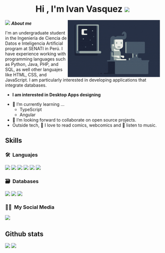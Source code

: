 <h1 align="center">Hi , I'm Ivan Vasquez <img src="https://media.giphy.com/media/hvRJCLFzcasrR4ia7z/giphy.gif" width="35"></h1>
<img alt="Night Coding" src="https://raw.githubusercontent.com/AVS1508/AVS1508/master/assets/Night-Coding.gif" align="right"/>

<img src="https://media.giphy.com/media/ObNTw8Uzwy6KQ/giphy.gif" width="30px">&nbsp;***About me***

I'm an undergraduate student in the Ingeniería de Ciencia de Datos e Inteligencia Artificial program at SENATI in Perú. I have experience working with programming languages such as Python, Java, PHP, and SQL, as well other languajes like HTML, CSS, and JavaScript. I am particularly interested in developing applications that integrate databases.
* **I am interested in Desktop Apps designing**
- 🌱 I’m currently learning ...
  - TypeScript
  - Angular
- 👯 I’m looking forward to collaborate on open source projects.
- Outside tech, 📖 I love to read comics, webcomics and 🎵 listen to music.
<!--- 📫 Reach out to me at: <a href="">EN PROCESO</a>-->
<h2> Skills </h2>
<h3> 🛠 &nbsp;Languajes </h3>

<span>
  <img src="https://img.shields.io/badge/python-3670A0?style=for-the-badge&logo=python&logoColor=ffdd54">
  <img src="https://img.shields.io/badge/java-%23ED8B00.svg?style=for-the-badge&logo=java&logoColor=white">
  <img src="https://img.shields.io/badge/php-%23777BB4.svg?style=for-the-badge&logo=php&logoColor=white">
  <img src="https://img.shields.io/badge/javascript-%23323330.svg?style=for-the-badge&logo=javascript&logoColor=%23F7DF1E">
  <img src="https://img.shields.io/badge/html5-%23E34F26.svg?style=for-the-badge&logo=html5&logoColor=white">
  <img src="https://img.shields.io/badge/css3-%231572B6.svg?style=for-the-badge&logo=css3&logoColor=white">
</span>

<h3> 🗃 &nbsp;Databases </h3>

<span>
  <img src="https://img.shields.io/badge/Microsoft%20SQL%20Server-CC2927?style=for-the-badge&logo=microsoft%20sql%20server&logoColor=white">
  <img src="https://img.shields.io/badge/mysql-4479A1.svg?style=for-the-badge&logo=mysql&logoColor=white">
  <img src="https://img.shields.io/badge/sqlite-%2307405e.svg?style=for-the-badge&logo=sqlite&logoColor=white">
</span>

<h3> 🤝🏻 &nbsp;My Social Media </h3>
<nav>
  <a href= "https://www.linkedin.com/in/ivanj-vasquezs/">
    <img src= "https://img.shields.io/badge/linkedin-%230077B5.svg?style=for-the-badge&logo=linkedin&logoColor=white">
  </a>
</nav>

<div>
<h2> Github stats </h2> 

[![](https://github-readme-stats.vercel.app/api?username=VSIvanJ&show_icons=true&theme=tokyonight&hide_border=true&locale=en)](https://github.com/VSIvanJ)
[![](https://github-readme-streak-stats.herokuapp.com/?user=VSIvanJ&theme=material-palenight)](https://github.com/VSIvanJ)
</div>
<!--
**VSIvanJ/VSIvanJ** is a ✨ _special_ ✨ repository because its `README.md` (this file) appears on your GitHub profile.
Here are some ideas to get you started:

- 🔭 I’m currently working on ...
- 🌱 I’m currently learning ...
- 👯 I’m looking to collaborate on ...
- 🤔 I’m looking for help with ...
- 💬 Ask me about ...
- 📫 How to reach me: ...
- 😄 Pronouns: ...
- ⚡ Fun fact: ...
-->
